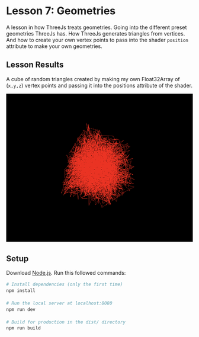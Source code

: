 # Lesson 7: Geometries
A lesson in how ThreeJs treats geometries. Going into the different preset geometries ThreeJs has. How ThreeJs generates triangles from vertices. And how to create your own vertex points to pass into the shader `position` attribute to make your own geometries.

## Lesson Results
A cube of random triangles created by making my own Float32Array of (`x,y,z`) vertex points and passing it into the positions attribute of the shader.

![A cube of randomly created vertex triangles](/07-geometries/readme-assets/vertex-triangles.png)

## Setup
Download [Node.js](https://nodejs.org/en/download/).
Run this followed commands:

``` bash
# Install dependencies (only the first time)
npm install

# Run the local server at localhost:8080
npm run dev

# Build for production in the dist/ directory
npm run build
```
